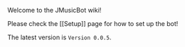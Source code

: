 Welcome to the JMusicBot wiki!

Please check the [[Setup]] page for how to set up the bot!

The latest version is `Version 0.0.5`.
